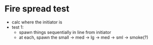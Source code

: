 # Fire spread test

 - calc where the initiator is
 - test 1: 
     - spawn things sequentially in line from initiator
	 - at each, spawn the small -> med -> lg -> med -> sml -> smoke(?)
   